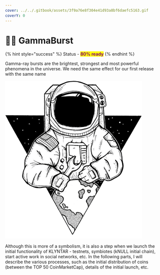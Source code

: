 ```yaml
---
cover: ../../.gitbook/assets/3f9a76e8f304e41d93a8bf6daefc5163.gif
coverY: 0
---
```


# 🧑🚀 GammaBurst

{% hint style="success" %}
Status - <mark style="color:purple;">**80% ready**</mark>
{% endhint %}

Gamma-ray bursts are the brightest, strongest and most powerful phenomena in the universe. We need the same effect for our first release with the same name

![](<../../.gitbook/assets/image (23).png>)

Although this is more of a symbolism, it is also a step when we launch the initial functionality of KLYNTAR - testnets, symbiotes (kNULL initial chain), start active work in social networks, etc. In the following parts, I will describe the various processes, such as the initial distribution of coins (between the TOP 50 CoinMarketCap), details of the initial launch, etc.
